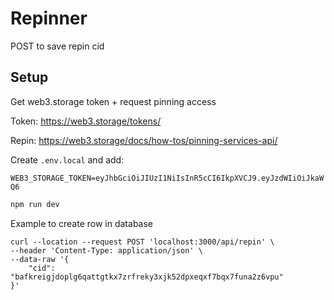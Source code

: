 # Repinner 

POST to save repin cid

## Setup

Get web3.storage token + request pinning access

Token: https://web3.storage/tokens/

Repin: https://web3.storage/docs/how-tos/pinning-services-api/

Create `.env.local` and add:

`WEB3_STORAGE_TOKEN=eyJhbGciOiJIUzI1NiIsInR5cCI6IkpXVCJ9.eyJzdWIiOiJkaWQ6`

```bash
npm run dev
```

Example to create row in database

```curl
curl --location --request POST 'localhost:3000/api/repin' \
--header 'Content-Type: application/json' \
--data-raw '{
    "cid": "bafkreigjdoplg6qattgtkx7zrfreky3xjk52dpxeqxf7bqx7funa2z6vpu"
}'
```
